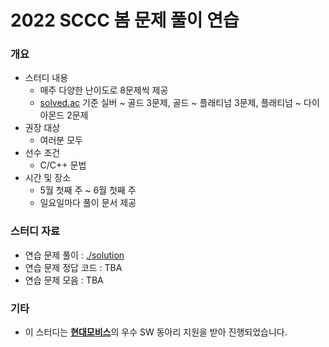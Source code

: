 # 2022 SCCC 봄 문제 풀이 연습

### 개요

* 스터디 내용
  * 매주 다양한 난이도로 8문제씩 제공
  * [solved.ac](https://solved.ac) 기준 실버 ~ 골드 3문제, 골드 ~ 플래티넘 3문제, 플래티넘 ~ 다이아몬드 2문제
* 권장 대상
  * 여러분 모두
* 선수 조건
  * C/C++ 문법
* 시간 및 장소
  * 5월 첫째 주 ~ 6월 첫째 주
  * 일요일마다 풀이 문서 제공

### 스터디 자료

* 연습 문제 풀이 : [./solution](./solution)
* 연습 문제 정답 코드 : TBA
* 연습 문제 모음 : TBA

### 기타

* 이 스터디는 [**현대모비스**](https://www.mobis.co.kr/kr/index.do)의 우수 SW 동아리 지원을 받아 진행되었습니다.